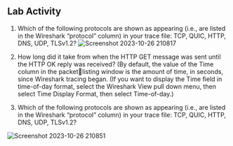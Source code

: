 ## Lab Activity
1. Which of the following protocols are shown as appearing (i.e., are listed in the Wireshark “protocol” column) in your trace file: TCP, QUIC, HTTP, DNS, UDP, TLSv1.2?
![Screenshot 2023-10-26 210817](https://github.com/ramzyizza/Computer-System-and-Networking-Lab/assets/89899122/1e80f56b-566c-43bd-a9d8-05949be84d3b)

2. How long did it take from when the HTTP GET message was sent until the HTTP OK reply was received? (By default, the value of the Time column in the packetlisting window is the amount of time, in seconds, since Wireshark tracing began. (If you want to display the Time field in time-of-day format, select the Wireshark View pull down menu, then select Time Display Format, then select Time-of-day.)

3.  Which of the following protocols are shown as appearing (i.e., are listed in the Wireshark “protocol” column) in your trace file: TCP, QUIC, HTTP, DNS, UDP, TLSv1.2?

![Screenshot 2023-10-26 210851](https://github.com/ramzyizza/Computer-System-and-Networking-Lab/assets/89899122/3d3d81fc-b2ac-4904-a648-d6c7d5c41bfb)
